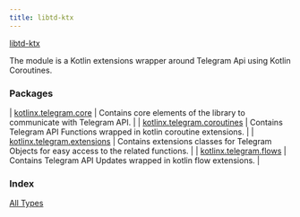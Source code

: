 ```yaml
---
title: libtd-ktx
---
```


[libtd-ktx](./index.html)

The module is a Kotlin extensions wrapper around Telegram Api using Kotlin Coroutines.

### Packages

| [kotlinx.telegram.core](kotlinx.telegram.core/index.html) | Contains core elements of the library to communicate with Telegram API. |
| [kotlinx.telegram.coroutines](kotlinx.telegram.coroutines/index.html) | Contains Telegram API Functions wrapped in kotlin coroutine extensions. |
| [kotlinx.telegram.extensions](kotlinx.telegram.extensions/index.html) | Contains extensions classes for Telegram Objects for easy access to the related functions. |
| [kotlinx.telegram.flows](kotlinx.telegram.flows/index.html) | Contains Telegram API Updates wrapped in kotlin flow extensions. |

### Index

[All Types](alltypes/index.html)